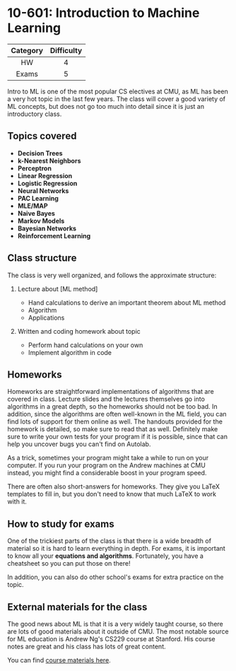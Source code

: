 # 10-601: Introduction to Machine Learning

| Category | Difficulty |
|:-:       | :-:        |
| HW       | 4     |
| Exams    | 5|

Intro to ML is one of the most popular CS electives at CMU, as ML has been a very hot topic in the last few years.
The class will cover a good variety of ML concepts, but does not go too much into detail since it is 
just an introductory class.

## Topics covered

- **Decision Trees**
- **k-Nearest Neighbors**
- **Perceptron**
- **Linear Regression**
- **Logistic Regression**
- **Neural Networks**
- **PAC Learning**
- **MLE/MAP**
- **Naive Bayes**
- **Markov Models**
- **Bayesian Networks**
- **Reinforcement Learning**

## Class structure

The class is very well organized, and follows the approximate structure:

1. Lecture about [ML method]
   - Hand calculations to derive an important theorem about ML method
   - Algorithm
   - Applications

2. Written and coding homework about topic
   - Perform hand calculations on your own
   - Implement algorithm in code

## Homeworks

Homeworks are straightforward implementations of algorithms that are covered in class. Lecture slides and the lectures themselves go into algorithms in a great depth, so the homeworks should not be too bad. In addition, since the algorithms are often well-known in the ML field, you can
find lots of support for them online as well. The handouts provided for the homework is detailed, so make sure to read that as well. Definitely make sure to write your own tests for your program if it is possible, since that can help you uncover bugs you can't find on Autolab.

As a trick, sometimes your program might take a while to run on your computer. If you run your program on the Andrew machines at CMU instead, you might find a considerable boost in your program speed. 

There are often also short-answers for homeworks. They give you LaTeX
templates to fill in, but you don't need to know that much LaTeX to work
with it.

## How to study for exams

One of the trickiest parts of the class is that there is a wide
breadth of material so it is hard to learn everything in depth.
For exams, it is important to know all your **equations and algorithms**.
Fortunately, you have a cheatsheet so you can put those on there!

In addition, you can also do other school's exams for extra practice on the topic.

## External materials for the class

The good news about ML is that it is a very widely taught course, so there are lots of good materials about it outside of CMU. The most notable source for ML education is Andrew Ng's CS229 course at Stanford. His course notes are great and his class has lots of great content.

You can find [course materials here](https://github.com/SKKSaikia/CS229_ML).
